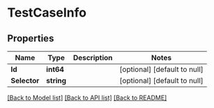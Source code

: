 # TestCaseInfo

## Properties
Name | Type | Description | Notes
------------ | ------------- | ------------- | -------------
**Id** | **int64** |  | [optional] [default to null]
**Selector** | **string** |  | [optional] [default to null]

[[Back to Model list]](../README.md#documentation-for-models) [[Back to API list]](../README.md#documentation-for-api-endpoints) [[Back to README]](../README.md)

